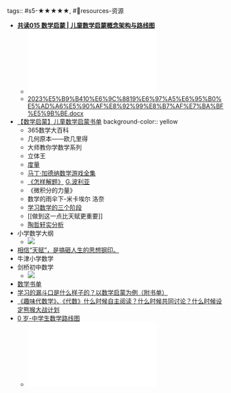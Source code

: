 tags:: #s5-★★★★★, #💎resources-资源

- [**共读015 数学启蒙 | 儿童数学启蒙概念架构与路线图**](https://www.candobear.com/detail/l_5f2e6399e4b0a4eaa7b9d1f5/4?app_id=appDlhUKBqJ1468&expand_data=&type=2&isLogin=false&liveType=previous%3Ftype&fromH5=true)
	- ![%E9%80%90%E5%AD%97%E7%A8%BF-%E6%95%B0%E5%AD%A6%E5%90%AF%E8%92%99%E8%B7%AF%E7%BA%BF%E5%9B%BE.pdf](../assets/_E9_80_90_E5_AD_97_E7_A8_BF-_E6_95_B0_E5_AD_A6_E5_90_AF_E8_92_99_E8_B7_AF_E7_BA_BF_E5_9B_BE_1715642624380_0.pdf)
	- [2023%E5%B9%B410%E6%9C%8819%E6%97%A5%E6%95%B0%E5%AD%A6%E5%90%AF%E8%92%99%E8%B7%AF%E7%BA%BF%E5%9B%BE.docx](../assets/2023_E5_B9_B410_E6_9C_8819_E6_97_A5_E6_95_B0_E5_AD_A6_E5_90_AF_E8_92_99_E8_B7_AF_E7_BA_BF_E5_9B_BE_1715642632123_0.docx)
- [【数学启蒙】儿童数学启蒙书单](https://www.douban.com/doulist/130777018/)
  background-color:: yellow
	- 365数学大百科
	- 几何原本——欧几里得
	- 大师教你学数学系列
	- 立体王
	- [度量](https://book.douban.com/subject/26420533/)
	- [马丁·加德纳数学游戏全集](https://book.douban.com/series/53501)
	- [《怎样解题》](https://book.douban.com/subject/30373956/) [G.波利亚](https://book.douban.com/search/G.%E6%B3%A2%E5%88%A9%E4%BA%9A)
	- 《微积分的力量》
	- 数学的雨伞下-米卡埃尔 洛奈
	- [学习数学的三个阶段](https://btcml.xetslk.com/s/pVWED)
	- [[做到这一点比天赋更重要]]
	- [陶哲轩实分析](https://mp.weixin.qq.com/s/87V2Icy55D3oSIJrc-jCVQ)
- 小学数学大纲
	- ![](https://image.harryrou.wiki/2024-06-05-640.webp)
- [相信“天赋”，是搞砸人生的思想钢印。](https://mp.weixin.qq.com/s/IRbqQL92iqIs25U4oeQbog)
- 牛津小学数学
- 剑桥初中数学
	- ![](https://image.harryrou.wiki/2024-07-04-CleanShot%202024-07-04%20at%2013.59.48%402x.png)
- [数学书单](https://btcml.xetslk.com/s/gd3jX)
- [学习的漏斗口是什么样子的？以数学启蒙为例（附书单）](https://readwise.io/reader/shared/01jfrsa2ft7b1qy4r0tfz95q71)
- [《趣味代数学》、《代数》什么时候自主阅读？什么时候共同讨论？什么时候设定熊猴大战计划](https://btcml.xetslk.com/s/2LjusN)
- [0 岁-中学生数学路线图](https://open.weixin.qq.com/connect/oauth2/authorize?appid=wx66128bb2d91d4bf8&redirect_uri=https%3A%2F%2Fh5.xiaoeknow.com%2Fplatform%2Fc_auth_center%2Funiversal_bind%2Fxe-67bb11a13da47_0K2qjIuew15W%2FappDlhUKBqJ1468&response_type=code&scope=snsapi_base&forcePopup=false&state=StatePlatformLogin#wechat_redirect)
	- ![数学路线图2025年更新.pdf](../../assets/数学路线图2025年更新_1740313274107_0.pdf)